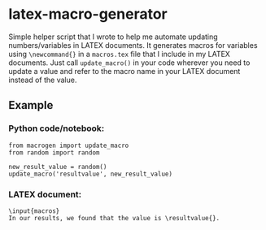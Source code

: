 # latex-macro-generator

Simple helper script that I wrote to help me automate updating numbers/variables in LATEX documents.
It generates macros for variables using `\newcommand{}` in a `macros.tex` file that I include in my LATEX documents.
Just call `update_macro()` in your code wherever you need to update a value and refer to the macro name in your LATEX document instead of the value.


## Example
### Python code/notebook:
```
from macrogen import update_macro
from random import random

new_result_value = random()
update_macro('resultvalue', new_result_value)
```
### LATEX document:
```
\input{macros}
In our results, we found that the value is \resultvalue{}.
```
